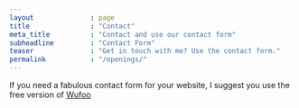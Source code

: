 ```yaml
---
layout              : page
title               : "Contact"
meta_title          : "Contact and use our contact form"
subheadline         : "Contact Form"
teaser              : "Get in touch with me? Use the contact form."
permalink           : "/openings/"
---
```

If you need a fabulous contact form for your website, I suggest you use the free version of [Wufoo](http://www.wufoo.com/)